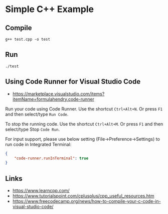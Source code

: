 # Simple C++ Example

## Compile

```shell
g++ test.cpp -o test
```

## Run

```shell
./test
```

## Using Code Runner for Visual Studio Code

- https://marketplace.visualstudio.com/items?itemName=formulahendry.code-runner

Run your code using Code Runner. Use the shortcut `Ctrl+Alt+N`.
Or press `F1` and then select/type `Run Code`.

To stop the running code. Use the shortcut `Ctrl+Alt+M`.
Or press `F1` and then select/type Stop `Code Run`.

For input support, please use below setting (File->Preference->Settings) to
run code in Integrated Terminal:

```json
{
    "code-runner.runInTerminal": true
}
```

## Links

- https://www.learncpp.com/
- https://www.tutorialspoint.com/cplusplus/cpp_useful_resources.htm
- https://www.freecodecamp.org/news/how-to-compile-your-c-code-in-visual-studio-code/